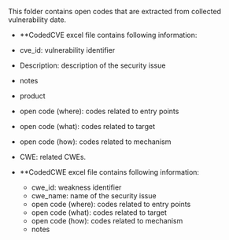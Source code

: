 This folder contains open codes that are extracted from collected vulnerability date. 

-  **CodedCVE excel file contains following information:
  - cve_id: vulnerability identifier
  - Description: description of the security issue
  - notes 
  - product
  - open code (where): codes related to entry points
  - open code (what): codes related to target
  - open code (how): codes related to mechanism
  - CWE: related CWEs.

- **CodedCWE excel file contains following information:
  - cwe_id: weakness identifier
  - cwe_name: name of the security issue
  - open code (where): codes related to entry points
  - open code (what): codes related to target
  - open code (how): codes related to mechanism
  - notes 

